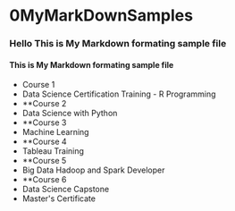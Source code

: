 # 0MyMarkDownSamples
### Hello This is My **Markdown** formating sample file
####  This is My Markdown formating sample file

<ul>
  <li>Course 1</li>
  <li>Data Science Certification Training - R Programming</li>
  <li>**Course 2</li>
  <li>Data Science with Python</li>
  <li>**Course 3</li>
  <li>Machine Learning</li>
  <li>**Course 4</li>
  <li>Tableau Training</li>
  <li>**Course 5</li>
  <li>Big Data Hadoop and Spark Developer</li>
  <li>**Course 6</li>
  <li>Data Science Capstone</li>
  <li>Master's Certificate</li>
</ul>













